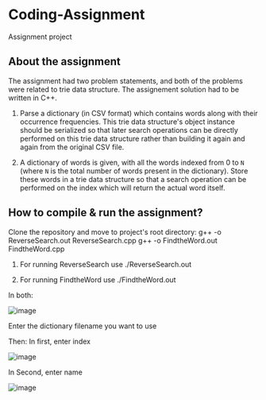 # Coding-Assignment
Assignment project

## About the assignment
The assignment had two problem statements, and both of the problems were related to trie data structure. The assignement solution had to be written in C++.

1. Parse a dictionary (in CSV format) which contains words along with their occurrence frequencies. This trie data structure's object instance should be serialized so that later search operations can be directly performed on this trie data structure rather than building it again and again from the original CSV file.

2. A dictionary of words is given, with all the words indexed from 0 to `N` (where `N` is the total number of words present in the dictionary). Store these words in a trie data structure so that a search operation can be performed on the index which will return the actual word itself.

## How to compile & run the assignment?
Clone the repository and move to project's root directory:
g++ -o ReverseSearch.out ReverseSearch.cpp
g++ -o FindtheWord.out FindtheWord.cpp

1. For running ReverseSearch
 use ./ReverseSearch.out

2. For running FindtheWord
 use ./FindtheWord.out


In both: 

![image](https://user-images.githubusercontent.com/73363580/110934358-ead0aa80-8353-11eb-91c5-a05bed085885.png)


Enter the dictionary filename you want to use 


Then:
In first, enter index 

![image](https://user-images.githubusercontent.com/73363580/110934845-9974eb00-8354-11eb-9f70-fe7642b3dece.png)


In Second, enter name


![image](https://user-images.githubusercontent.com/73363580/110934564-2b302880-8354-11eb-8c40-4f21406478ce.png)
